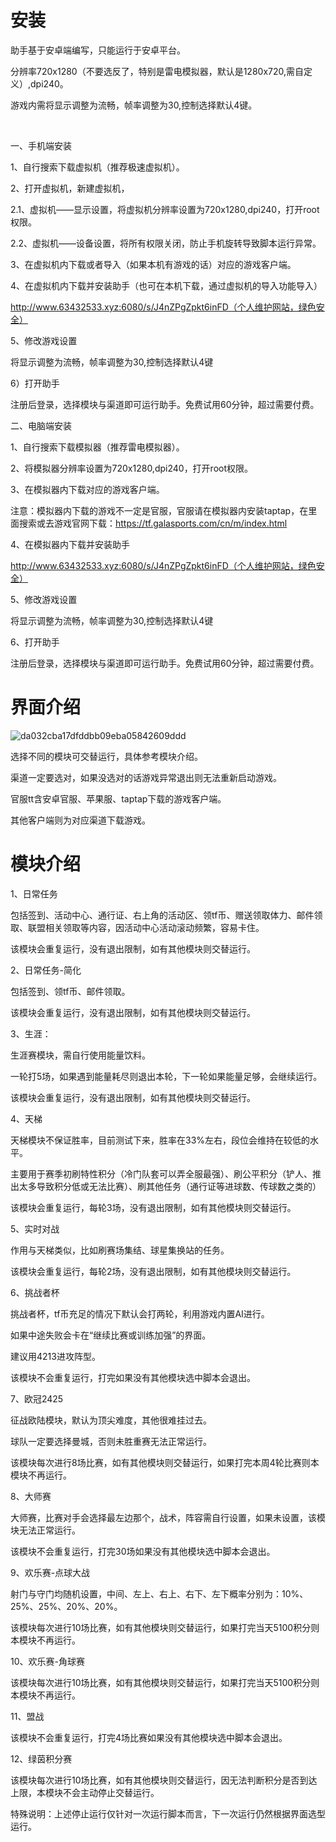# 安装

助手基于安卓端编写，只能运行于安卓平台。

<span data-type="text" style="background-color: var(--b3-font-background1);">分辨率720x1280（不要选反了，特别是雷电模拟器，默认是1280x720,需自定义）,dpi240。</span>

<span data-type="text" style="background-color: var(--b3-font-background1);">游戏内需将显示调整为流畅，帧率调整为30,控制选择默认4键</span>。

‍

一、手机端安装

1、自行搜索下载虚拟机（推荐极速虚拟机）。

2、打开虚拟机，新建虚拟机，

2.1、虚拟机——显示设置，将虚拟机分辨率设置为<span data-type="text" style="background-color: var(--b3-font-background1);">720x1280,dpi240</span>，打开root权限。

2.2、虚拟机——设备设置，将所有权限关闭，防止手机旋转导致脚本运行异常。

3、在虚拟机内下载或者导入（如果本机有游戏的话）对应的游戏客户端。

4、在虚拟机内下载并安装助手（也可在本机下载，通过虚拟机的导入功能导入）

http://www.63432533.xyz:6080/s/J4nZPgZpkt6inFD（个人维护网站，绿色安全）

5、修改游戏设置

<span data-type="text" style="background-color: var(--b3-font-background1);">将显示调整为流畅，帧率调整为30,控制选择默认4键</span>

6）打开助手

注册后登录，选择模块与渠道即可运行助手。免费试用60分钟，超过需要付费。

二、电脑端安装

1、自行搜索下载模拟器（推荐雷电模拟器）。

2、将模拟器分辨率设置为<span data-type="text" style="background-color: var(--b3-font-background1);">720x1280,dpi240</span>，打开root权限。

3、在模拟器内下载对应的游戏客户端。

注意：模拟器内下载的游戏不一定是官服，官服请在模拟器内安装taptap，在里面搜索或去游戏官网下载：https://tf.galasports.com/cn/m/index.html

4、在模拟器内下载并安装助手

http://www.63432533.xyz:6080/s/J4nZPgZpkt6inFD（个人维护网站，绿色安全）

5、修改游戏设置

<span data-type="text" style="background-color: var(--b3-font-background1);">将显示调整为流畅，帧率调整为30,控制选择默认4键</span>

6、打开助手

注册后登录，选择模块与渠道即可运行助手。免费试用60分钟，超过需要付费。
# 界面介绍

​![da032cba17dfddbb09eba05842609ddd](assets/da032cba17dfddbb09eba05842609ddd-20241216111643-iie8rzw.jpg)​

选择不同的模块可交替运行，具体参考模块介绍。

<span data-type="text" style="background-color: var(--b3-font-background1);">渠道一定要选对，如果没选对的话游戏异常退出则无法重新启动游戏。</span>

官服tt含安卓官服、苹果服、taptap下载的游戏客户端。

其他客户端则为对应渠道下载游戏。

# 模块介绍

1、日常任务

包括签到、活动中心、通行证、右上角的活动区、领tf币、赠送领取体力、邮件领取、联盟相关领取等内容，因活动中心活动滚动频繁，容易卡住。

该模块会重复运行，没有退出限制，如有其他模块则交替运行。

2、日常任务-简化

包括签到、领tf币、邮件领取。

该模块会重复运行，没有退出限制，如有其他模块则交替运行。

3、生涯：

生涯赛模块，需自行使用能量饮料。

一轮打5场，如果遇到能量耗尽则退出本轮，下一轮如果能量足够，会继续运行。

该模块会重复运行，没有退出限制，如有其他模块则交替运行。

4、天梯

天梯模块不保证胜率，目前测试下来，胜率在33%左右，段位会维持在较低的水平。

主要用于赛季初刷特性积分（冷门队套可以弄全服最强）、刷公平积分（铲人、推出太多导致积分低或无法比赛）、刷其他任务（通行证等进球数、传球数之类的）

该模块会重复运行，每轮3场，没有退出限制，如有其他模块则交替运行。

5、实时对战

作用与天梯类似，比如刷赛场集结、球星集换站的任务。

该模块会重复运行，每轮2场，没有退出限制，如有其他模块则交替运行。

6、挑战者杯

挑战者杯，tf币充足的情况下默认会打两轮，利用游戏内置AI进行。

如果中途失败会卡在“继续比赛或训练加强”的界面。

建议用4213进攻阵型。

该模块不会重复运行，打完如果没有其他模块选中脚本会退出。

7、欧冠2425

征战欧陆模块，默认为顶尖难度，其他很难挂过去。

球队一定要选择曼城，否则未胜重赛无法正常运行。

该模块每次进行8场比赛，如有其他模块则交替运行，如果打完本周4轮比赛则本模块不再运行。

8、大师赛

大师赛，比赛对手会选择最左边那个，战术，阵容需自行设置，如果未设置，该模块无法正常运行。

该模块不会重复运行，打完30场如果没有其他模块选中脚本会退出。

9、欢乐赛-点球大战

射门与守门均随机设置，中间、左上、右上、右下、左下概率分别为：10%、25%、25%、20%、20%。

该模块每次进行10场比赛，如有其他模块则交替运行，如果打完当天5100积分则本模块不再运行。

10、欢乐赛-角球赛

该模块每次进行10场比赛，如有其他模块则交替运行，如果打完当天5100积分则本模块不再运行。

11、盟战

该模块不会重复运行，打完4场比赛如果没有其他模块选中脚本会退出。

12、绿茵积分赛

该模块每次进行10场比赛，如有其他模块则交替运行，因无法判断积分是否到达上限，本模块不会主动停止交替运行。

特殊说明：上述停止运行仅针对一次运行脚本而言，下一次运行仍然根据界面选型运行。

‍
